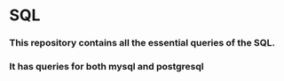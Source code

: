 # SQL

### This repository contains all the essential queries of the SQL. 
### It has queries for both mysql and postgresql
